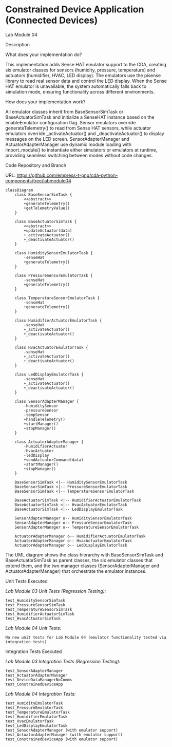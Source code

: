 # Constrained Device Application (Connected Devices)

Lab Module 04

Description

What does your implementation do?

This implementation adds Sense HAT emulator support to the CDA, creating six emulator classes for sensors (humidity, pressure, temperature) and actuators (humidifier, HVAC, LED display). The emulators use the pisense library to read real sensor data and control the LED display. When the Sense HAT emulator is unavailable, the system automatically falls back to simulation mode, ensuring functionality across different environments.

How does your implementation work?

All emulator classes inherit from BaseSensorSimTask or BaseActuatorSimTask and initialize a SenseHAT instance based on the enableEmulator configuration flag. Sensor emulators override generateTelemetry() to read from Sense HAT sensors, while actuator emulators override _activateActuator() and _deactivateActuator() to display messages on the LED screen. SensorAdapterManager and ActuatorAdapterManager use dynamic module loading with import_module() to instantiate either simulators or emulators at runtime, providing seamless switching between modes without code changes.

Code Repository and Branch

URL: https://github.com/empress-t-png/cda-python-components/tree/labmodule04
```mermaid
classDiagram
    class BaseSensorSimTask {
        <<abstract>>
        +generateTelemetry()
        +getTelemetryValue()
    }
    
    class BaseActuatorSimTask {
        <<abstract>>
        +updateActuator(data)
        +_activateActuator()
        +_deactivateActuator()
    }
    
    class HumiditySensorEmulatorTask {
        -senseHat
        +generateTelemetry()
    }
    
    class PressureSensorEmulatorTask {
        -senseHat
        +generateTelemetry()
    }
    
    class TemperatureSensorEmulatorTask {
        -senseHat
        +generateTelemetry()
    }
    
    class HumidifierActuatorEmulatorTask {
        -senseHat
        +_activateActuator()
        +_deactivateActuator()
    }
    
    class HvacActuatorEmulatorTask {
        -senseHat
        +_activateActuator()
        +_deactivateActuator()
    }
    
    class LedDisplayEmulatorTask {
        -senseHat
        +_activateActuator()
        +_deactivateActuator()
    }
    
    class SensorAdapterManager {
        -humiditySensor
        -pressureSensor
        -tempSensor
        +handleTelemetry()
        +startManager()
        +stopManager()
    }
    
    class ActuatorAdapterManager {
        -humidifierActuator
        -hvacActuator
        -ledDisplay
        +sendActuatorCommand(data)
        +startManager()
        +stopManager()
    }
    
    BaseSensorSimTask <|-- HumiditySensorEmulatorTask
    BaseSensorSimTask <|-- PressureSensorEmulatorTask
    BaseSensorSimTask <|-- TemperatureSensorEmulatorTask
    
    BaseActuatorSimTask <|-- HumidifierActuatorEmulatorTask
    BaseActuatorSimTask <|-- HvacActuatorEmulatorTask
    BaseActuatorSimTask <|-- LedDisplayEmulatorTask
    
    SensorAdapterManager o-- HumiditySensorEmulatorTask
    SensorAdapterManager o-- PressureSensorEmulatorTask
    SensorAdapterManager o-- TemperatureSensorEmulatorTask
    
    ActuatorAdapterManager o-- HumidifierActuatorEmulatorTask
    ActuatorAdapterManager o-- HvacActuatorEmulatorTask
    ActuatorAdapterManager o-- LedDisplayEmulatorTask
```

The UML diagram shows the class hierarchy with BaseSensorSimTask and BaseActuatorSimTask as parent classes, the six emulator classes that extend them, and the two manager classes (SensorAdapterManager and ActuatorAdapterManager) that orchestrate the emulator instances.

Unit Tests Executed

*Lab Module 03 Unit Tests (Regression Testing):*

    test_HumiditySensorSimTask
    test_PressureSensorSimTask
    test_TemperatureSensorSimTask
    test_HumidifierActuatorSimTask
    test_HvacActuatorSimTask

*Lab Module 04 Unit Tests:*

    No new unit tests for Lab Module 04 (emulator functionality tested via integration tests)

Integration Tests Executed

*Lab Module 03 Integration Tests (Regression Testing):*

    test_SensorAdapterManager
    test_ActuatorAdapterManager
    test_DeviceDataManagerNoComms
    test_ConstrainedDeviceApp

*Lab Module 04 Integration Tests:*

    test_HumidityEmulatorTask
    test_PressureEmulatorTask
    test_TemperatureEmulatorTask
    test_HumidifierEmulatorTask
    test_HvacEmulatorTask
    test_LedDisplayEmulatorTask
    test_SensorAdapterManager (with emulator support)
    test_ActuatorAdapterManager (with emulator support)
    test_ConstrainedDeviceApp (with emulator support)
